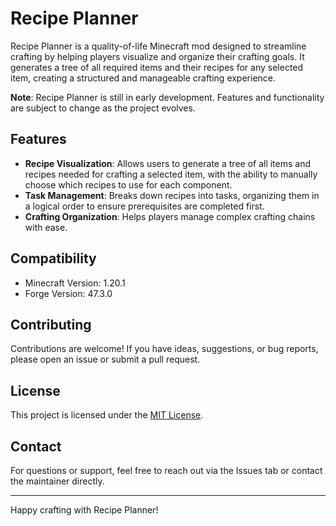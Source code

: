 # Recipe Planner

Recipe Planner is a quality-of-life Minecraft mod designed to streamline crafting by helping players visualize and organize their crafting goals. It generates a tree of all required items and their recipes for any selected item, creating a structured and manageable crafting experience.

**Note**: Recipe Planner is still in early development. Features and functionality are subject to change as the project evolves.

## Features

- **Recipe Visualization**: Allows users to generate a tree of all items and recipes needed for crafting a selected item, with the ability to manually choose which recipes to use for each component.
- **Task Management**: Breaks down recipes into tasks, organizing them in a logical order to ensure prerequisites are completed first.
- **Crafting Organization**: Helps players manage complex crafting chains with ease.

[//]: # (## Installation)

[//]: # ()
[//]: # (1. Download and install [Minecraft Forge]&#40;https://files.minecraftforge.net/&#41; for version 1.20.1.)

[//]: # (2. Download the latest version of Recipe Planner from the [Releases]&#40;#&#41; section.)

[//]: # (3. Place the `.jar` file into the `mods` folder of your Minecraft directory.)

[//]: # (4. Launch Minecraft with the Forge profile to start using Recipe Planner.)

[//]: # ()
[//]: # (## Usage)

[//]: # ()
[//]: # (1. Open the Recipe Planner interface in-game.)

[//]: # (2. Select an item you want to craft.)

[//]: # (3. View the generated tree of required items and recipes.)

[//]: # (4. Follow the organized tasks to complete your crafting goals efficiently.)

## Compatibility

- Minecraft Version: 1.20.1
- Forge Version: 47.3.0

## Contributing

Contributions are welcome! If you have ideas, suggestions, or bug reports, please open an issue or submit a pull request.

## License

This project is licensed under the [MIT License](LICENSE.txt).

## Contact

For questions or support, feel free to reach out via the Issues tab or contact the maintainer directly.

---

Happy crafting with Recipe Planner!
